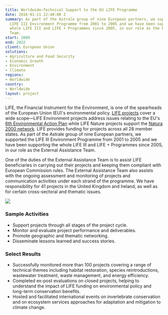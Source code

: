 ```yaml
---
title: Worldwide—Technical Support to the EU LIFE Programme
date: 2016-01-21 22:40:00 Z
summary: As part of the Astrale group of nine European partners, we supported the
  LIFE III Environment Programme from 2001 to 2005 and we have been supporting the
  whole LIFE III and LIFE + Programmes since 2005, in our role as the External Assistance
  Team.
start: 2009
end: 2022
client: European Union
solutions:
- Agriculture and Food Security
- Economic Growth
- Environment
- Climate
regions:
- Worldwide
country:
- Worldwide
layout: project
---
```


LIFE, the Financial Instrument for the Environment, is one of the spearheads of the European Union (EU)'s environmental policy. [LIFE projects][1] cover a wide scope—LIFE Environment projects address issues relating to the EU's [6th Environmental Action Plan][2] while LIFE Nature projects support the [Natura 2000 network][3]. LIFE provides funding for projects across all 28 member states. As part of the Astrale group of nine European partners, we supported the LIFE III Environment Programme from 2001 to 2005 and we have been supporting the whole LIFE III and LIFE + Programmes since 2005, in our role as the External Assistance Team.

One of the duties of the External Assistance Team is to assist LIFE beneficiaries in carrying out their projects and keeping them compliant with European Commission rules. The External Assistance Team also assists with the ongoing assessment and monitoring of projects and communication activities under each strand of the programme. We have responsibility for 41 projects in the United Kingdom and Ireland, as well as for certain cross-sectoral and thematic issues.

![][4]

### Sample Activities

* Support projects through all stages of the project cycle.
* Monitor and evaluate project performance and deliverables.
* Promote geographic and thematic networking.
* Disseminate lessons learned and success stories.

### Select Results

* Successfully monitored more than 100 projects covering a range of technical themes including habitat restoration, species reintroductions, wastewater treatment, waste management, and energy efficiency.
* Completed ex-post evaluations on closed projects, helping to understand the impact of LIFE funding on environmental policy and long-term conservation benefits.
* Hosted and facilitated international events on invertebrate conservation and on ecosystem services approaches for adaptation and mitigation to climate change.

[1]: http://ec.europa.eu/environment/life/
[2]: http://ec.europa.eu/environment/newprg/
[3]: http://ec.europa.eu/environment/nature/natura2000/index_en.htm
[4]: https://assetify-dai.com/projects/Life.jpg